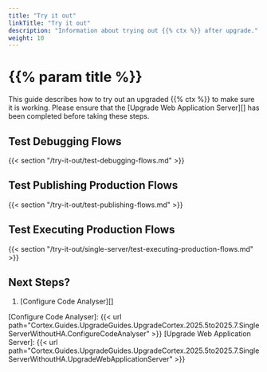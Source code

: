 ```yaml
---
title: "Try it out"
linkTitle: "Try it out"
description: "Information about trying out {{% ctx %}} after upgrade."
weight: 10
---
```


# {{% param title %}}

This guide describes how to try out an upgraded {{% ctx %}} to make sure it is working. Please ensure that the [Upgrade Web Application Server][] has been completed before taking these steps.

## Test Debugging Flows

{{< section "/try-it-out/test-debugging-flows.md" >}}

## Test Publishing Production Flows

{{< section "/try-it-out/test-publishing-flows.md" >}}

## Test Executing Production Flows

{{< section "/try-it-out/single-server/test-executing-production-flows.md" >}}

## Next Steps?

1. [Configure Code Analyser][]

[Configure Code Analyser]: {{< url path="Cortex.Guides.UpgradeGuides.UpgradeCortex.2025.5to2025.7.SingleServerWithoutHA.ConfigureCodeAnalyser" >}}
[Upgrade Web Application Server]: {{< url path="Cortex.Guides.UpgradeGuides.UpgradeCortex.2025.5to2025.7.SingleServerWithoutHA.UpgradeWebApplicationServer" >}}
